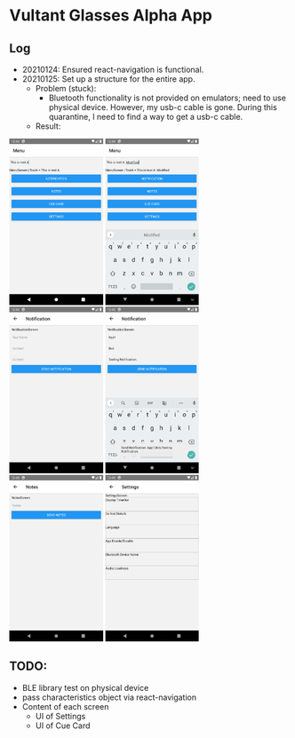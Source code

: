 # Vultant Glasses Alpha App

## Log
 - 20210124: Ensured react-navigation is functional.
 - 20210125: Set up a structure for the entire app.
   - Problem (stuck):
     - Bluetooth functionality is not provided on emulators; need to use physical device. However, my usb-c cable is gone. During this quarantine, I need to find a way to get a usb-c cable.
   - Result:

<img src="./img/20210125_MenuScreen.png" height="300"/>
<img src="./img/20210125_MenuScreen_modified.png" height="300"/>
<img src="./img/20210125_NotificationsScreen.png" height="300"/>
<img src="./img/20210125_NotificationsScreen_ToastMsg.png" height="300"/>
<img src="./img/20210125_NotesScreen.png" height="300"/>
<img src="./img/20210125_SettingsScreen.png" height="300"/>

## TODO:
 - BLE library test on physical device
 - pass characteristics object via react-navigation
 - Content of each screen
   - UI of Settings
   - UI of Cue Card
